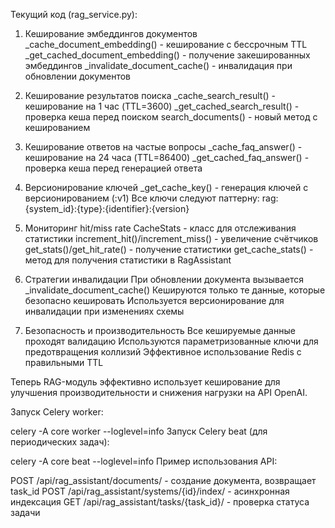 Текущий код (rag_service.py):

1. Кеширование эмбеддингов документов
    _cache_document_embedding() - кеширование с бессрочным TTL
    _get_cached_document_embedding() - получение закешированных эмбеддингов
    _invalidate_document_cache() - инвалидация при обновлении документов

2. Кеширование результатов поиска
    _cache_search_result() - кеширование на 1 час (TTL=3600)
    _get_cached_search_result() - проверка кеша перед поиском
    search_documents() - новый метод с кешированием

3. Кеширование ответов на частые вопросы
    _cache_faq_answer() - кеширование на 24 часа (TTL=86400)
    _get_cached_faq_answer() - проверка кеша перед генерацией ответа

4. Версионирование ключей
    _get_cache_key() - генерация ключей с версионированием (:v1)
    Все ключи следуют паттерну: rag:{system_id}:{type}:{identifier}:{version}

5. Мониторинг hit/miss rate
    CacheStats - класс для отслеживания статистики
    increment_hit()/increment_miss() - увеличение счётчиков
    get_stats()/get_hit_rate() - получение статистики
    get_cache_stats() - метод для получения статистики в RagAssistant

6. Стратегии инвалидации
    При обновлении документа вызывается _invalidate_document_cache()
    Кешируются только те данные, которые безопасно кешировать
    Используется версионирование для инвалидации при изменениях схемы

7. Безопасность и производительность
    Все кешируемые данные проходят валидацию
    Используются параметризованные ключи для предотвращения коллизий
    Эффективное использование Redis с правильными TTL

Теперь RAG-модуль эффективно использует кеширование для улучшения производительности и снижения нагрузки на API OpenAI.

Запуск Celery worker:

celery -A core worker --loglevel=info
Запуск Celery beat (для периодических задач):

celery -A core beat --loglevel=info
Пример использования API:

POST /api/rag_assistant/documents/ - создание документа, возвращает task_id
POST /api/rag_assistant/systems/{id}/index/ - асинхронная индексация
GET /api/rag_assistant/tasks/{task_id}/ - проверка статуса задачи